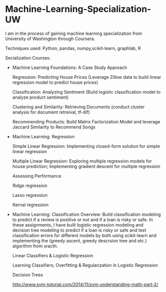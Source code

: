 # Machine-Learning-Specialization-UW
I am in the process of gaining machine learning specialization from University of Washington through Coursera. 

Techniques used: Python, pandas, numpy,scikit-learn, graphlab, R 

Secialization Courses:
- Machine Learning Foundations: A Case Study Approach

    Regression: Predicting House Prices (Leverage Zillow data to build linear regression model to predict house prices)

    Classification: Analyzing Sentiment (Build logistic classification model to analyze product sentiment)
    
    Clustering and Similarity: Retrieving Documents (conduct cluster analysis for document retreival, tf-dif)
    
    Recommending Products: Build Matrix Factorization Model and leverage Jaccard Similarity to Recommend Songs 
- Machine Learning: Regression

   Simple Linear Regression: Implementing closed-form solution for simple linear regression
   
   Multiple Linear Regression: Exploring multiple regression models for house prediction; Implementing gradient descent for multiple regression
   
   Assessing Performance 
   
   Ridge regression
   
   Lasso regression
   
   Kernal regression
- Machine Learning: Classification 
  Overview: Build classification modeling to predict if a review is positive or not and if a loan is risky or safe. In these assignments, I have built logistic regression modeling and decision tree modeling to predict if a loan is risky or safe and test classification errors for different models by both using scikit-learn and implementing the (greedy ascent, greedy descrsion tree and etc.) algorithm from sracth. 
  
 
  Linear Classifiers & Logistic Regression

  Learning Classifiers; Overfitting & Regularization in Logistic Regression
  
  Decision Trees
  
  http://www.svm-tutorial.com/2014/11/svm-understanding-math-part-2/

